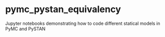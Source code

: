 # pymc_pystan_equivalency
Jupyter notebooks demonstrating how to code different statical models in PyMC and PySTAN
